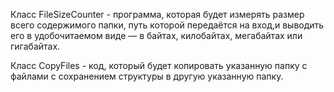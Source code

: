 Класс FileSizeCounter - программа, которая будет измерять размер всего содержимого папки,
путь которой передаётся на вход,и выводить его в удобочитаемом виде — в байтах, килобайтах, 
мегабайтах или гигабайтах.

Класс СopyFiles - код, который будет копировать указанную папку с файлами с сохранением структуры в другую указанную папку.
